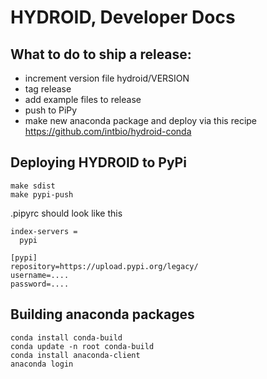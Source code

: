 # HYDROID, Developer Docs

## What to do to ship a release:
- increment version file hydroid/VERSION
- tag release
- add example files to release
- push to PiPy
- make new anaconda package and deploy via this recipe https://github.com/intbio/hydroid-conda


## Deploying HYDROID to PyPi

```
make sdist
make pypi-push
```

.pipyrc should look like this
```
index-servers =
  pypi

[pypi]
repository=https://upload.pypi.org/legacy/
username=....
password=....
```

## Building anaconda packages

```
conda install conda-build
conda update -n root conda-build
conda install anaconda-client
anaconda login
```


